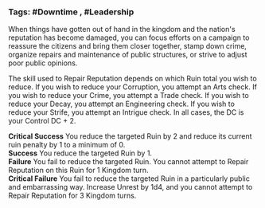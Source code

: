 ### Tags: #Downtime , #Leadership 

When things have gotten out of hand in the kingdom and the nation's reputation has become damaged, you can focus efforts on a campaign to reassure the citizens and bring them closer together, stamp down crime, organize repairs and maintenance of public structures, or strive to adjust poor public opinions.  
  
The skill used to Repair Reputation depends on which Ruin total you wish to reduce. If you wish to reduce your Corruption, you attempt an Arts check. If you wish to reduce your Crime, you attempt a Trade check. If you wish to reduce your Decay, you attempt an Engineering check. If you wish to reduce your Strife, you attempt an Intrigue check. In all cases, the DC is your Control DC + 2.  
  
**Critical Success** You reduce the targeted Ruin by 2 and reduce its current ruin penalty by 1 to a minimum of 0.  
**Success** You reduce the targeted Ruin by 1.  
**Failure** You fail to reduce the targeted Ruin. You cannot attempt to Repair Reputation on this Ruin for 1 Kingdom turn.  
**Critical Failure** You fail to reduce the targeted Ruin in a particularly public and embarrassing way. Increase Unrest by 1d4, and you cannot attempt to Repair Reputation for 3 Kingdom turns.